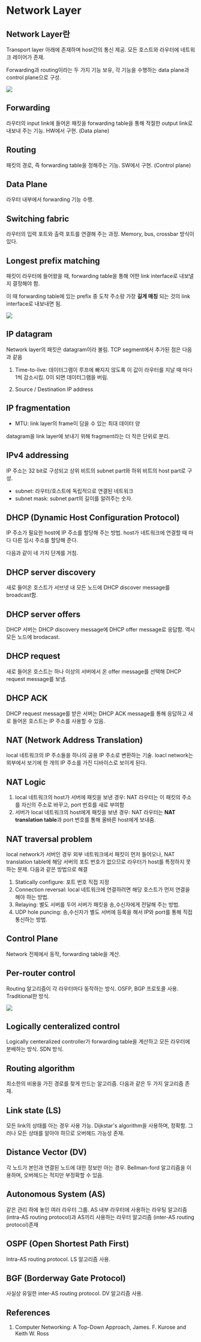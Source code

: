 # Network Layer

## Network Layer란

Transport layer 아래에 존재하며 host간의 통신 제공. 모든 호스트와 라우터에 네트워크 레이어가 존재.

Forwarding과 routing이라는 두 가지 기능 보유, 각 기능을 수행하는 data plane과 control plane으로 구성.

![](https://velog.velcdn.com/images/sinclairr/post/0c91b7fe-28a9-4583-b902-beb4a99bf8b4/image.PNG)

## Forwarding

라우터의 input link에 들어온 패킷을 forwarding table을 통해 적절한 output link로 내보내 주는 기능. HW에서 구현. (Data plane)

## Routing

패킷의 경로, 즉 forwarding table을 정해주는 기능. SW에서 구현. (Control plane)

## Data Plane

라우터 내부에서 forwarding 기능 수행.

## Switching fabric

라우터의 입력 포트와 출력 포트를 연결해 주는 과정. Memory, bus, crossbar 방식이 있다.

## Longest prefix matching

패킷이 라우터에 들어왔을 때, forwarding table을 통해 어떤 link interface로 내보낼지 결정해야 함.

이 때 forwarding table에 있는 prefix 중 도착 주소랑 가장 **길게 매칭** 되는 것의 link interface로 내보내면 됨.

![](https://velog.velcdn.com/images/sinclairr/post/09e5860f-040d-4cb7-96f7-c1849c0fff5d/image.PNG)

## IP datagram

Network layer의 패킷은 datagram이라 불림. TCP segment에서 추가된 점은 다음과 같음

1. Time-to-live: 데이터그램이 루프에 빠지지 않도록 이 값이 라우터를 지날 때 마다 1씩 감소시킴. 0이 되면 데이터그램을 버림.

2. Source / Destination IP address

## IP fragmentation

- MTU: link layer의 frame이 담을 수 있는 최대 데이터 양

datagram을 link layer에 보내기 위해 fragment라는 더 작은 단위로 분리.

## IPv4 addressing

IP 주소는 32 bit로 구성되고 상위 비트의 subnet part와 하위 비트의 host part로 구성.

- subnet: 라우터/호스트에 독립적으로 연결된 네트워크
- subnet mask: subnet part의 길이를 알려주는 숫자.

## DHCP (Dynamic Host Configuration Protocol)

IP 주소가 필요한 host에 IP 주소를 할당해 주는 방법. host가 네트워크에 연결할 때 마다 다른 임시 주소를 할당해 준다.

다음과 같이 네 가지 단계를 거침.

## DHCP server discovery

새로 들어온 호스트가 서브넷 내 모든 노드에 DHCP discover message를 broadcast함.

## DHCP server offers

DHCP 서버는 DHCP discovery message에 DHCP offer message로 응답함. 역시 모든 노드에 brodacast.

## DHCP request

새로 들어온 호스트는 하나 이상의 서버에서 온 offer message를 선택해 DHCP request message를 보냄.

## DHCP ACK

DHCP request message를 받은 서버는 DHCP ACK message를 통해 응답하고 새로 들어온 호스트는 IP 주소를 사용할 수 있음.

## NAT (Network Address Translation)

local 네트워크의 IP 주소들을 하나의 공용 IP 주소로 변환하는 기술. loacl network는 외부에서 보기에 한 개의 IP 주소를 가진 디바이스로 보이게 된다.

## NAT Logic

1. local 네트워크의 host가 서버에 패킷을 보낸 경우: NAT 라우터는 이 패킷의 주소를 자신의 주소로 바꾸고, port 번호를 새로 부여함
2. 서버가 local 네트워크의 host에게 패킷을 보낸 경우: NAT 라우터는 **NAT translation table**과 port 번호를 통해 올바른 host에게 보내줌.

## NAT traversal problem

local network가 서버인 경우 외부 네트워크에서 패킷이 먼저 들어오나, NAT translation table에 해당 서버의 포트 번호가 없으므로 라우터가 host를 특정하지 못하는 문제. 다음과 같은 방법으로 해결

1. Statically configure: 포트 번호 직접 지정
2. Connection reversal: local 네트워크에 연결하려면 해당 호스트가 먼저 연결을 해야 하는 방법.
3. Relaying: 별도 서버를 두어 서버가 패킷을 송,수신자에게 전달해 주는 방법.
4. UDP hole puncing: 송,수신자가 별도 서버에 등록을 해서 IP와 port를 통해 직접 통신하는 방법.

## Control Plane

Network 전체에서 동작, forwarding table을 계산.

## Per-router control

Routing 알고리즘이 각 라우터마다 동작하는 방식. OSFP, BGP 프로토콜 사용. Traditional한 방식.

![](https://velog.velcdn.com/images/sinclairr/post/910c2524-81f8-49d8-b33d-0bbb3142ad2c/image.PNG)

## Logically centeralized control

Logically centeralized controller가 forwarding table을 계산하고 모든 라우터에 분배하는 방식. SDN 방식.

## Routing algorithm

최소한의 비용을 가진 경로를 찾게 만드는 알고리즘. 다음과 같은 두 가지 알고리즘 존재.

## Link state (LS)

모든 link의 상태를 아는 경우 사용 가능. Dijkstar's algorithm을 사용하며, 정확함. 그러나 모든 상태를 알아야 하므로 오버헤드 가능성 존재.

## Distance Vector (DV)

각 노드가 본인과 연결된 노드에 대한 정보만 아는 경우. Bellman-ford 알고리즘을 이용하며, 오버헤드는 적지만 부정확할 수 있음.

## Autonomous System (AS)

같은 관리 하에 놓인 여러 라우터 그룹. AS 내부 라우터에 사용하는 라우팅 알고리즘(intra-AS routing protocol)과 AS끼리 사용하는 라우터 알고리즘 (inter-AS routing protocol)존재

## OSPF (Open Shortest Path First)

Intra-AS routing protocol. LS 알고리즘 사용.

## BGF (Borderway Gate Protocol)

사실상 유일한 inter-AS routing protocol. DV 알고리즘 사용.

## References

1. Computer Networking: A Top-Down Approach, James. F. Kurose and Keith W. Ross
